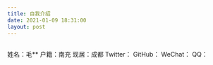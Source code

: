```yaml
---
title: 自我介绍
date: 2021-01-09 18:31:00
layout: post
---
```

##

姓名：毛**
户籍：南充
现居：成都
Twitter：
GitHub：
WeChat：
QQ：

